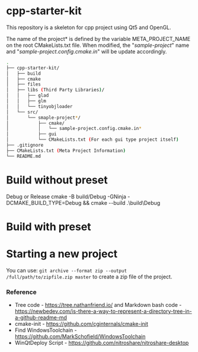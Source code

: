﻿cpp-starter-kit
==================

This repository is a skeleton for cpp project using Qt5 and OpenGL.

The name of the project* is defined by the variable META_PROJECT_NAME on the root CMakeLists.txt file. When modified, the "_sample-project_" name and  "_sample-project.config.cmake.in_" will be update accordingly.

```bash
.
├── cpp-starter-kit/
│   ├── build
│   ├── cmake
│   ├── files
│   ├── libs (Third Party Libraries)/
│   │   ├── glad
│   │   ├── glm
│   │   └── tinyobjloader
│   └── src/
│       └── smaple-project*/
│           ├── cmake/
│           │   └── sample-project.config.cmake.in*
│           ├── gui
│           └── CMakeLists.txt (For each gui type project itself)
├── .gitignore
├── CMakeLists.txt (Meta Project Information)
└── README.md
```

# Build without preset
Debug or Release
cmake -B build/Debug -GNinja -DCMAKE_BUILD_TYPE=Debug && cmake --build .\build\Debug

# Build with preset


# Starting a new project  
You can use:
<code>git archive --format zip --output /full/path/to/zipfile.zip master</code>
to create a zip file of the project.

### Reference
- Tree code -  https://tree.nathanfriend.io/ and Markdown bash code - https://newbedev.com/is-there-a-way-to-represent-a-directory-tree-in-a-github-readme-md
- cmake-init - https://github.com/cginternals/cmake-init
- Find WindowsToolchain - https://github.com/MarkSchofield/WindowsToolchain
- WinQtDeploy Script - https://github.com/nitroshare/nitroshare-desktop 